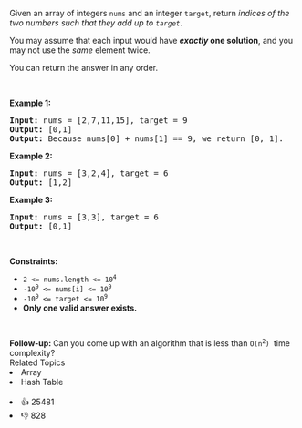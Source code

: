 <p>Given an array of integers <code>nums</code>&nbsp;and an integer <code>target</code>, return <em>indices of the two numbers such that they add up to <code>target</code></em>.</p>

<p>You may assume that each input would have <strong><em>exactly</em> one solution</strong>, and you may not use the <em>same</em> element twice.</p>

<p>You can return the answer in any order.</p>

<p>&nbsp;</p>
<p><strong>Example 1:</strong></p>

<pre>
<strong>Input:</strong> nums = [2,7,11,15], target = 9
<strong>Output:</strong> [0,1]
<strong>Output:</strong> Because nums[0] + nums[1] == 9, we return [0, 1].
</pre>

<p><strong>Example 2:</strong></p>

<pre>
<strong>Input:</strong> nums = [3,2,4], target = 6
<strong>Output:</strong> [1,2]
</pre>

<p><strong>Example 3:</strong></p>

<pre>
<strong>Input:</strong> nums = [3,3], target = 6
<strong>Output:</strong> [0,1]
</pre>

<p>&nbsp;</p>
<p><strong>Constraints:</strong></p>

<ul>
	<li><code>2 &lt;= nums.length &lt;= 10<sup>4</sup></code></li>
	<li><code>-10<sup>9</sup> &lt;= nums[i] &lt;= 10<sup>9</sup></code></li>
	<li><code>-10<sup>9</sup> &lt;= target &lt;= 10<sup>9</sup></code></li>
	<li><strong>Only one valid answer exists.</strong></li>
</ul>

<p>&nbsp;</p>
<strong>Follow-up:&nbsp;</strong>Can you come up with an algorithm that is less than&nbsp;<code>O(n<sup>2</sup>)&nbsp;</code>time complexity?<div><div>Related Topics</div><div><li>Array</li><li>Hash Table</li></div></div><br><div><li>👍 25481</li><li>👎 828</li></div>